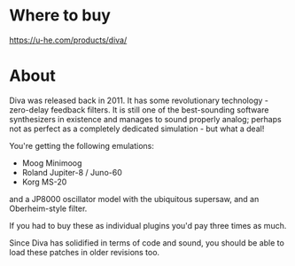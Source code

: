 # Where to buy

https://u-he.com/products/diva/

# About

Diva was released back in 2011. It has some revolutionary technology - zero-delay feedback filters.
It is still one of the best-sounding software synthesizers in existence and manages to sound properly analog;
perhaps not as perfect as a completely dedicated simulation - but what a deal! 

You're getting the following emulations:

* Moog Minimoog
* Roland Jupiter-8 / Juno-60
* Korg MS-20

and a JP8000 oscillator model with the ubiquitous supersaw, and an Oberheim-style filter.

If you had to buy these as individual plugins you'd pay three times as much.

Since Diva has solidified in terms of code and sound, you should be able to load these patches in older revisions too.
